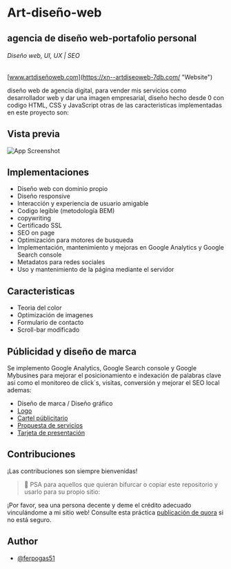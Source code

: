 
# Art-diseño-web
## agencia de diseño web-portafolio personal 
###### Diseño web, UI, UX | SEO

[www.artdiseñoweb.com](https://xn--artdiseoweb-7db.com/ "Website")

diseño web de agencia digital, para vender mis servicios como desarrollador web y dar una imagen empresarial, diseño hecho desde 0 con codigo HTML, CSS y JavaScript otras de las caracteristicas implementadas en este proyecto son: 




## Vista previa

![App Screenshot](https://xn--artdiseoweb-7db.com/imagenes/artdiseñoweb.png)


## Implementaciones

- Diseño web con dominio propio
- Diseño responsive
- Interacción y experiencia de usuario amigable
- Codigo legible (metodología BEM)
- copywriting
- Certificado SSL
- SEO on page
- Optimización para motores de busqueda 
- Implementación, mantenimiento y mejoras en Google Analytics y Google Search console
- Metadatos para redes sociales
- Uso y mantenimiento de la página mediante el servidor
## Caracteristicas

- Teoria del color
- Optimización de imagenes
- Formulario de contacto
- Scroll-bar modificado 

##  Públicidad y diseño de marca 

Se implemento Google Analytics, Google Search console y Google Mybusines para mejorar el posicionamiento e indexación de palabras clave así como el monitoreo de click`s, visitas, conversión y mejorar el SEO local ademas:
- Diseño de marca / Diseño gráfico
- [Logo](https://xn--artdiseoweb-7db.com/imagenes/logo-1.png "logo") 
- [Cartel públicitario](https://xn--artdiseoweb-7db.com/imagenes/cartel-publicitario.png "cartel-publicitario") 
- [Propuesta de servicios](https://xn--artdiseoweb-7db.com/imagenes/prouesta-de-marketing.jpg "propuesta")
- [Tarjeta de presentación](https://xn--artdiseoweb-7db.com/imagenes/tarjeta-de-presentaci%C3%B3n.png "tarjeta-de-presentacion")


## Contribuciones

¡Las contribuciones son siempre bienvenidas!



> 📢 PSA para aquellos que quieran bifurcar o copiar este repositorio y usarlo para su propio sitio:

¡Por favor, sea una persona decente y deme el crédito adecuado vinculándome a mi sitio web! Consulte esta práctica [publicación de quora](http://localhost/) si no está seguro.


## Author

- [@ferpogas51](https://github.com/ferpogas51)

